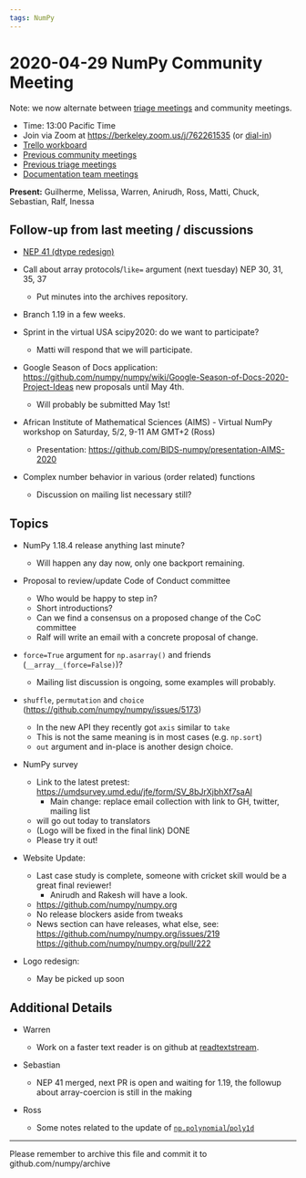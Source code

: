 ```yaml
---
tags: NumPy
---
```


# 2020-04-29 NumPy Community Meeting

Note: we now alternate between [triage meetings](https://hackmd.io/68i_JvOYQfy9ERiHgXMPvg) and community meetings.

- Time: 13:00 Pacific Time
- Join via Zoom at https://berkeley.zoom.us/j/762261535 (or [dial-in](https://berkeley.zoom.us/u/aC3ENhycM))
- [Trello workboard](https://trello.com/b/Azg4fYZH/numpy-at-bids)
- [Previous community meetings](https://github.com/numpy/archive/tree/master/status_meetings)
- [Previous triage meetings](https://github.com/numpy/archive/tree/master/triage_meetings)
- [Documentation team meetings](https://hackmd.io/oB_boakvRqKR-_2jRV-Qjg)


**Present:** Guilherme, Melissa, Warren, Anirudh, Ross, Matti, Chuck, Sebastian, Ralf, Inessa



## Follow-up from last meeting / discussions

- [NEP 41 (dtype redesign)](https://numpy.org/neps/nep-0041-improved-dtype-support.html)

- Call about array protocols/`like=` argument (next tuesday) NEP 30, 31, 35, 37
  - Put minutes into the archives repository.

- Branch 1.19 in a few weeks.

- Sprint in the virtual USA scipy2020: do we want to participate? 
  - Matti will respond that we will participate.


- Google Season of Docs application: https://github.com/numpy/numpy/wiki/Google-Season-of-Docs-2020-Project-Ideas new proposals until May 4th.
  - Will probably be submitted May 1st!

- African Institute of Mathematical Sciences (AIMS) - Virtual NumPy workshop on Saturday, 5/2, 9-11 AM GMT+2 (Ross)
  * Presentation: https://github.com/BIDS-numpy/presentation-AIMS-2020

- Complex number behavior in various (order related) functions
  - Discussion on mailing list necessary still?


## Topics

- NumPy 1.18.4 release anything last minute?
  - Will happen any day now, only one backport remaining.


- Proposal to review/update Code of Conduct committee
  - Who would be happy to step in?
  - Short introductions?
  - Can we find a consensus on a proposed change of the CoC committee
  - Ralf will write an email with a concrete proposal of change.


- `force=True` argument for `np.asarray()` and friends (`__array__(force=False)`)?
  - Mailing list discussion is ongoing, some examples will probably.


- `shuffle`, `permutation` and `choice` (https://github.com/numpy/numpy/issues/5173)
  - In the new API they recently got `axis` similar to `take`
  - This is not the same meaning is in most cases (e.g. `np.sort`)
  - `out` argument and in-place is another design choice.


- NumPy survey
  * Link to the latest pretest: 
  https://umdsurvey.umd.edu/jfe/form/SV_8bJrXjbhXf7saAl
    - Main change: replace email collection with link to GH, twitter, mailing list
  * will go out today to translators
  * (Logo will be fixed in the final link) DONE
  * Please try it out!


- Website Update:
  - Last case study is complete, someone with cricket skill would be a great final reviewer!
    - Anirudh and Rakesh will have a look.
  - https://github.com/numpy/numpy.org 
  - No release blockers aside from tweaks
  - News section can have releases, what else, see: https://github.com/numpy/numpy.org/issues/219 https://github.com/numpy/numpy.org/pull/222


- Logo redesign:
  - May be picked up soon






## Additional Details

- Warren

  - Work on a faster text reader is on github at [readtextstream](https://github.com/WarrenWeckesser/readtextstream).

- Sebastian
  * NEP 41 merged, next PR is open and waiting for 1.19, the followup about array-coercion is still in the making

- Ross
  * Some notes related to the update of [`np.polynomial`/`poly1d`](https://hackmd.io/1CUvnChwQmmpqrvmIbKDsA)

---

Please remember to archive this file and commit it to github.com/numpy/archive

